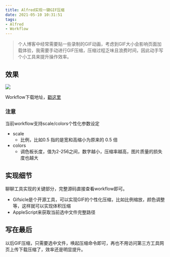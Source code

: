 ```yaml
---
title: Alfred实现一键GIF压缩
date: 2021-05-10 10:31:51
tags:
- Alfred
- Workflow
---
```


> 个人博客中经常需要贴一些录制的GIF动画，考虑到GIF大小会影响页面加载体验，我需要手动进行GIF压缩，压缩过程乏味且浪费时间，因此动手写个小工具来提升操作效率。



## 效果

![](https://static.1991421.cn/2021/2021-05-10-104238.gif)



Workflow下载地址，[戳这里](https://github.com/alanhg/alfred-workflows/tree/master/compress-gif)



### 注意

当前workflow支持scale/colors个性化参数设定



- scale
  - 比例，比如0.5 指的是宽和高缩小为原来的 0.5 倍
- colors
  - 调色板长度，值为2-256之间，数字越小，压缩率越高，图片质量的损失度也越大

## 实现细节

聊聊工具实现的关键部分，完整源码直接查看workflow即可。

- Gifsicle是个开源工具，可以实现GIF的个性化压缩，比如比例缩放，颜色调整等，这样就可以实现体积压缩
- AppleScript来获取当前选中文件完整路径



## 写在最后

以后GIF压缩，只需要选中文件，唤起压缩命令即可，再也不用访问第三方工具网页上传下载压缩了，效率还是明显提升。

